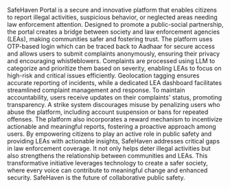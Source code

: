 SafeHaven Portal is a secure and innovative platform that enables citizens to report illegal activities, suspicious behavior, or neglected areas needing law enforcement attention. Designed to promote a public-social partnership, the portal creates a bridge between society and law enforcement agencies (LEAs), making communities safer and fostering trust.
The platform uses OTP-based login which can be traced back to Aadhaar for secure access and allows users to submit complaints anonymously, ensuring their privacy and encouraging whistleblowers. Complaints are processed using LLM to categorize and prioritize them based on severity, enabling LEAs to focus on high-risk and critical issues efficiently. Geolocation tagging ensures accurate reporting of incidents, while a dedicated LEA dashboard facilitates streamlined complaint management and response.
To maintain accountability, users receive updates on their complaints' status, promoting transparency. A strike system discourages misuse by penalizing users who abuse the platform, including account suspension or bans for repeated offenses. The platform also incorporates a reward mechanism to incentivize actionable and meaningful reports, fostering a proactive approach among users.
By empowering citizens to play an active role in public safety and providing LEAs with actionable insights, SafeHaven addresses critical gaps in law enforcement coverage. It not only helps deter illegal activities but also strengthens the relationship between communities and LEAs. This transformative initiative leverages technology to create a safer society, where every voice can contribute to meaningful change and enhanced security. SafeHaven is the future of collaborative public safety.
